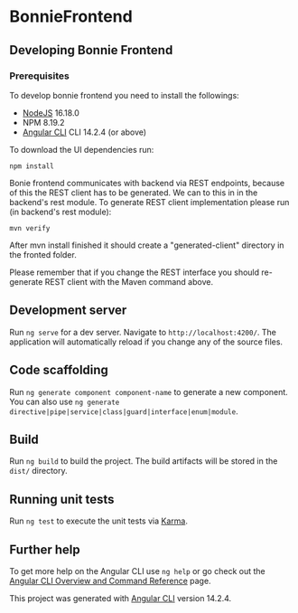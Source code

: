 # BonnieFrontend

## Developing Bonnie Frontend

### Prerequisites

To develop bonnie frontend you need to install the followings:

  - [NodeJS](https://nodejs.org/en/download/) 16.18.0
  - NPM 8.19.2
  - [Angular CLI](https://angular.io/cli) CLI 14.2.4 (or above)

To download the UI dependencies run:

    npm install

Bonie frontend communicates with backend via REST endpoints, because of this the REST client has to be generated. We can to this in in the backend's rest module. To generate REST client implementation please run (in backend's rest module):

    mvn verify
 
 After mvn install finished it should create a "generated-client" directory in the fronted folder.

Please remember that if you change the REST interface you should re-generate REST client with the Maven command above.

## Development server

Run `ng serve` for a dev server. Navigate to `http://localhost:4200/`. The application will automatically reload if you change any of the source files.

## Code scaffolding

Run `ng generate component component-name` to generate a new component. You can also use `ng generate directive|pipe|service|class|guard|interface|enum|module`.

## Build

Run `ng build` to build the project. The build artifacts will be stored in the `dist/` directory.

## Running unit tests

Run `ng test` to execute the unit tests via [Karma](https://karma-runner.github.io).

## Further help

To get more help on the Angular CLI use `ng help` or go check out the [Angular CLI Overview and Command Reference](https://angular.io/cli) page.


This project was generated with [Angular CLI](https://github.com/angular/angular-cli) version 14.2.4.
